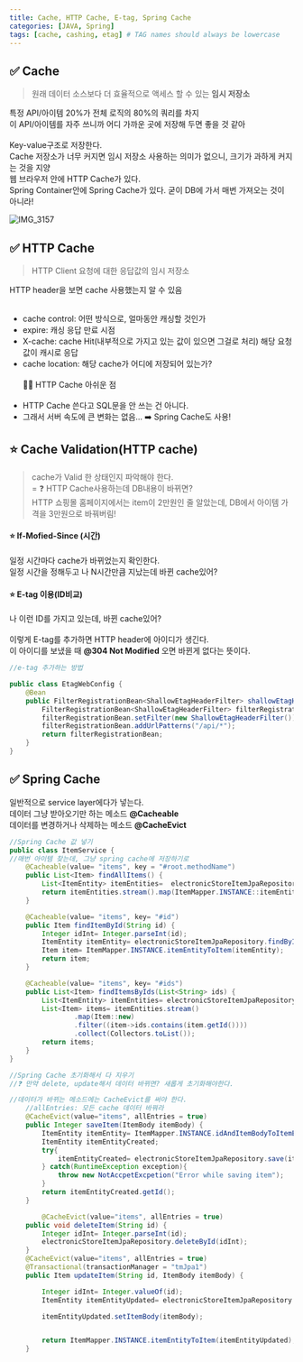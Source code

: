 ```yaml
---
title: Cache, HTTP Cache, E-tag, Spring Cache
categories: [JAVA, Spring]
tags: [cache, cashing, etag] # TAG names should always be lowercase
---
```


## ✅ Cache

> 원래 데이터 소스보다 더 효율적으로 액세스 할 수 있는 **임시 저장소**<br>

특정 API/아이템 20%가 전체 로직의 80%의 쿼리를 차지 <br>
이 API/아이템를 자주 쓰니까 어디 가까운 곳에 저장해 두면 좋을 것 같아<br>
<br>
Key-value구조로 저장한다. <br>
Cache 저장소가 너무 커지면 임시 저장소 사용하는 의미가 없으니, 크기가 과하게 커지는 것을 지양 <br>
웹 브라우저 안에 HTTP Cache가 있다. <br>
Spring Container안에 Spring Cache가 있다. 굳이 DB에 가서 매번 가져오는 것이 아니라! <br>

![IMG_3157](https://github.com/soheeparklee/portfolioWebsite_dreamcoding/assets/97790983/4ded1541-1e26-4c48-bca9-f4858e3cd651)

## ✅ HTTP Cache

> HTTP Client 요청에 대한 응답값의 임시 저장소 <br>

HTTP header을 보면 cache 사용했는지 알 수 있음 <br>
<br>

- cache control: 어떤 방식으로, 얼마동안 캐싱할 것인가 <br>
- expire: 캐싱 응답 만료 시점 <br>
- X-cache: cache Hit(내부적으로 가지고 있는 값이 있으면 그걸로 처리) 해당 요청 값이 캐시로 응답 <br>
- cache location: 해당 cache가 어디에 저장되어 있는가? <br>
  <br>
  👎🏻 HTTP Cache 아쉬운 점<br>
  <br>
- HTTP Cache 쓴다고 SQL문을 안 쓰는 건 아니다.<br>
- 그래서 서버 속도에 큰 변화는 없음... ➡️ Spring Cache도 사용!<br>

## ⭐️ Cache Validation(HTTP cache)

> cache가 Valid 한 상태인지 파악해야 한다.<br> =
> ❓ HTTP Cache사용하는데 DB내용이 바뀌면?<br>
> HTTP 쇼핑몰 홈페이지에서는 item이 2만원인 줄 알았는데, DB에서 아이템 가격을 3만원으로 바꿔버림!<br>

#### ⭐️ If-Mofied-Since (시간)<br>

일정 시간마다 cache가 바뀌었는지 확인한다.<br>
일정 시간을 정해두고 나 N시간만큼 지났는데 바뀐 cache있어?<br>

#### ⭐️ E-tag 이용(ID비교)<br>

나 이런 ID를 가지고 있는데, 바뀐 cache있어?<br>
<br>
이렇게 E-tag를 추가하면 HTTP header에 아이디가 생긴다.<br>
이 아이디를 보냈을 때 **@304 Not Modified** 오면 바뀐게 없다는 뜻이다.<br>

```java
//e-tag 추가하는 방법

public class EtagWebConfig {
    @Bean
    public FilterRegistrationBean<ShallowEtagHeaderFilter> shallowEtagHeaderFilterFilter(){
        FilterRegistrationBean<ShallowEtagHeaderFilter> filterRegistrationBean = new FilterRegistrationBean<>();
        filterRegistrationBean.setFilter(new ShallowEtagHeaderFilter());
        filterRegistrationBean.addUrlPatterns("/api/*");
        return filterRegistrationBean;
    }
}

```

## ✅ Spring Cache

일반적으로 service layer에다가 넣는다.<br>
데이터 그냥 받아오기만 하는 메소드 **@Cacheable**<br>
데이터를 변경하거나 삭제하는 메소드 **@CacheEvict**<br>

```java
//Spring Cache 값 넣기
public class ItemService {
//매번 아이템 찾는데, 그냥 spring cache에 저장하기로
    @Cacheable(value= "items", key = "#root.methodName")
    public List<Item> findAllItems() {
        List<ItemEntity> itemEntities=  electronicStoreItemJpaRepository.findAll(); //jpa가 findAllItems바로 실행
        return itemEntities.stream().map(ItemMapper.INSTANCE::itemEntityToItem).collect(Collectors.toList());
    }

    @Cacheable(value= "items", key= "#id")
    public Item findItemById(String id) {
        Integer idInt= Integer.parseInt(id);
        ItemEntity itemEntity= electronicStoreItemJpaRepository.findById(idInt).orElseThrow(()->new NotFoundException("No Item with Id found"));
        Item item= ItemMapper.INSTANCE.itemEntityToItem(itemEntity);
        return item;
    }

    @Cacheable(value= "items", key= "#ids")
    public List<Item> findItemsByIds(List<String> ids) {
        List<ItemEntity> itemEntities= electronicStoreItemJpaRepository.findAll();
        List<Item> items= itemEntities.stream()
                .map(Item::new)
                .filter((item->ids.contains(item.getId())))
                .collect(Collectors.toList());
        return items;
    }
}
```

```java
//Spring Cache 초기화해서 다 지우기
//❓ 만약 delete, update해서 데이터 바뀌면? 새롭게 초기화해야한다.

//데이터가 바뀌는 메소드에는 CacheEvict를 써야 한다.
    //allEntries: 모든 cache 데이터 바꿔라
    @CacheEvict(value="items", allEntries = true)
    public Integer saveItem(ItemBody itemBody) {
        ItemEntity itemEntity= ItemMapper.INSTANCE.idAndItemBodyToItemEntity(null, itemBody);
        ItemEntity itemEntityCreated;
        try{
            itemEntityCreated= electronicStoreItemJpaRepository.save(itemEntity);
        } catch(RuntimeException exception){
            throw new NotAccpetExcpetion("Error while saving item");
        }
        return itemEntityCreated.getId();
    }

        @CacheEvict(value="items", allEntries = true)
    public void deleteItem(String id) {
        Integer idInt= Integer.parseInt(id);
        electronicStoreItemJpaRepository.deleteById(idInt);
    }
    @CacheEvict(value="items", allEntries = true)
    @Transactional(transactionManager = "tmJpa1")
    public Item updateItem(String id, ItemBody itemBody) {

        Integer idInt= Integer.valueOf(id);
        ItemEntity itemEntityUpdated= electronicStoreItemJpaRepository.findById(idInt).orElseThrow(()-> new NotFoundException("No Item with Id found"));

        itemEntityUpdated.setItemBody(itemBody);


        return ItemMapper.INSTANCE.itemEntityToItem(itemEntityUpdated);
    }
```
